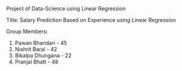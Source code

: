 Project of Data-Science using Linear Regression

Title: Salary Prediction Based on Experience using Linear Regression

Group Members:
1. Pawan Bhandari - 45
2. Nishrit Baral - 42
3. Bikalpa Dhungana - 22
4. Pranjal Bhatt - 48
